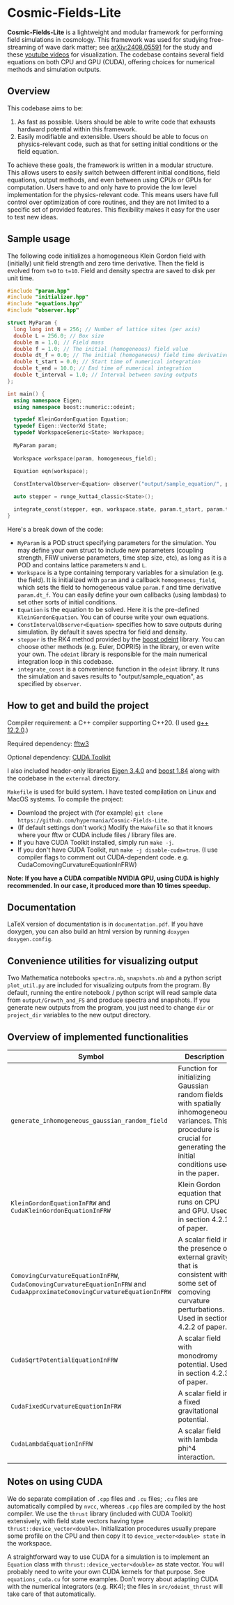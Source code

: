 # Cosmic-Fields-Lite

**Cosmic-Fields-Lite** is a lightweight and modular framework for performing field simulations in cosmology. This framework was used for studying free-streaming of wave dark matter; see [arXiv:2408.05591](https://arxiv.org/abs/2408.05591) for the study and these [youtube videos](https://www.youtube.com/playlist?list=PLecJrnvnk5c7Iaqi-Wq7xvqk1Msgxn5pk) for visualization. The codebase contains several field equations on both CPU and GPU (CUDA), offering choices for numerical methods and simulation outputs.

## Overview
This codebase aims to be:

1. As fast as possible. Users should be able to write code that exhausts hardward potential within this framework.
2. Easily modifiable and extensible. Users should be able to focus on physics-relevant code, such as that for setting initial conditions or the field equation.

To achieve these goals, the framework is written in a modular structure. This allows users to easily switch between different initial conditions, field equations, output methods, and even between using CPUs or GPUs for computation. Users have to and only have to provide the low level implementation for the physics-relevant code. This means users have full control over optimization of core routines, and they are not limited to a specific set of provided features. This flexibility makes it easy for the user to test new ideas.

## Sample usage
The following code initializes a homogeneous Klein Gordon field with (initially) unit field strength and zero time derivative. Then the field is evolved from `t=0` to `t=10`. Field and density spectra are saved to disk per unit time.
```C++
#include "param.hpp"
#include "initializer.hpp"
#include "equations.hpp"
#include "observer.hpp"

struct MyParam {
  long long int N = 256; // Number of lattice sites (per axis)
  double L = 256.0; // Box size
  double m = 1.0; // Field mass
  double f = 1.0; // The initial (homogeneous) field value
  double dt_f = 0.0; // The initial (homogeneous) field time derivative value
  double t_start = 0.0; // Start time of numerical integration
  double t_end = 10.0; // End time of numerical integration
  double t_interval = 1.0; // Interval between saving outputs
};

int main() {
  using namespace Eigen;
  using namespace boost::numeric::odeint;

  typedef KleinGordonEquation Equation;
  typedef Eigen::VectorXd State;
  typedef WorkspaceGeneric<State> Workspace;
  
  MyParam param;
  
  Workspace workspace(param, homogeneous_field);
  
  Equation eqn(workspace);

  ConstIntervalObserver<Equation> observer("output/sample_equation/", param, eqn);

  auto stepper = runge_kutta4_classic<State>();

  integrate_const(stepper, eqn, workspace.state, param.t_start, param.t_end, 0.1, observer);
}
```

Here's a break down of the code:

* `MyParam` is a POD struct specifying parameters for the simulation. You may define your own struct to include new parameters (coupling strength, FRW universe parameters, time step size, etc), as long as it is a POD and contains lattice parameters `N` and `L`.
* `Workspace` is a type containing temporary variables for a simulation (e.g. the field). It is initialized with `param` and a callback `homogeneous_field`, which sets the field to homogeneous value `param.f` and time derivative `param.dt_f`. You can easily define your own callbacks (using lambdas) to set other sorts of initial conditions.
* `Equation` is the equation to be solved. Here it is the pre-defined `KleinGordonEquation`. You can of course write your own equations.
* `ConstIntervalObserver<Equation>` specifies how to save outputs during simulation. By default it saves spectra for field and density.
* `stepper` is the RK4 method provided by the [boost odeint](https://www.boost.org/doc/libs/1_85_0/libs/numeric/odeint/doc/html/index.html) library. You can choose other methods (e.g. Euler, DOPRI5) in the library, or even write your own. The `odeint` library is responsible for the main numerical integration loop in this codebase.
* `integrate_const` is a convenience function in the `odeint` library. It runs the simulation and saves results to "output/sample_equation", as specified by `observer`.



## How to get and build the project
Compiler requirement: a C++ compiler supporting C++20. (I used [g++ 12.2.0](https://gcc.gnu.org/).)

Required dependency: [fftw3](https://www.fftw.org/fftw3_doc/index.html)

Optional dependency: [CUDA Toolkit](https://developer.nvidia.com/cuda-toolkit)

I also included header-only libraries [Eigen 3.4.0](https://eigen.tuxfamily.org) and [boost 1.84](https://www.boost.org/) along with the codebase in the `external` directory.

`Makefile` is used for build system. I have tested compilation on Linux and MacOS systems. To compile the project:

* Download the project with (for example) `git clone https://github.com/hypermania/Cosmic-Fields-Lite`.
* (If default settings don't work:) Modify the `Makefile` so that it knows where your fftw or CUDA include files / library files are.
* If you have CUDA Toolkit installed, simply run `make -j`.
* If you don't have CUDA Toolkit, run `make -j disable-cuda=true`. (I use compiler flags to comment out CUDA-dependent code.  e.g. CudaComovingCurvatureEquationInFRW)

**Note: If you have a CUDA compatible NVIDIA GPU, using CUDA is highly recommended. In our case, it produced more than 10 times speedup.**

## Documentation
LaTeX version of documentation is in `documentation.pdf`. If you have doxygen, you can also build an html version by running `doxygen doxygen.config`.

## Convenience utilities for visualizing output
Two Mathematica notebooks `spectra.nb`, `snapshots.nb` and a python script `plot_util.py` are included for visualizing outputs from the program. By default, running the entire notebook / python script will read sample data from `output/Growth_and_FS` and produce spectra and snapshots. If you generate new outputs from the program, you just need to change `dir` or `project_dir` variables to the new output directory.

## Overview of implemented functionalities
| Symbol                                                                                                                                                   |                                                                                                                                                                               Description                                                 |
|----------------------------------------------------------------------------------------------------------------------------------------------------------|-------------------------------------------------------------------------------------------------------------------------------------------------------------------------------------------------------------------------------------------|
| `generate_inhomogeneous_gaussian_random_field`                                                                                                          |Function for initializing Gaussian random fields with spatially inhomogeneous variances. This procedure is crucial for generating the initial conditions used in the paper.                                                           |
|`KleinGordonEquationInFRW` and `CudaKleinGordonEquationInFRW`                                                                                             |Klein Gordon equation that runs on CPU and GPU. Used in section 4.2.1 of paper.                                                                                                                                                            |
|`ComovingCurvatureEquationInFRW`, `CudaComovingCurvatureEquationInFRW` and `CudaApproximateComovingCurvatureEquationInFRW`                                |A scalar field in the presence of external gravity that is consistent with some set of comoving curvature perturbations. Used in section 4.2.2 of paper.                                                                                   |
|`CudaSqrtPotentialEquationInFRW`                                                                                                                          |A scalar field with monodromy potential. Used in section 4.2.3 of paper.                                                                                                                                                                   |
|                                                                                                                         `CudaFixedCurvatureEquationInFRW`|                                                                                                                                                                                         A scalar field in a fixed gravitational potential.|
|                                                                                                                             `CudaLambdaEquationInFRW`    | A scalar field with lambda phi^4 interaction.                                                                                                                                                                                             |



## Notes on using CUDA
We do separate compilation of `.cpp` files and `.cu` files; `.cu` files are automatically compiled by `nvcc`, whereas `.cpp` files are compiled by the host compiler. We use the `thrust` library (included with CUDA Toolkit) extensively, with field state vectors having type `thrust::device_vector<double>`. Initialization procedures usually prepare some profile on the CPU and then copy it to `device_vector<double> state` in the workspace.

A straightforward way to use CUDA for a simulation is to implement an `Equation` class with `thrust::device_vector<double>` as state vector. You will probably need to write your own CUDA kernels for that purpose. See `equations_cuda.cu` for some examples.  Don't worry about adapting CUDA with the numerical integrators (e.g. RK4); the files in `src/odeint_thrust` will take care of that automatically.
